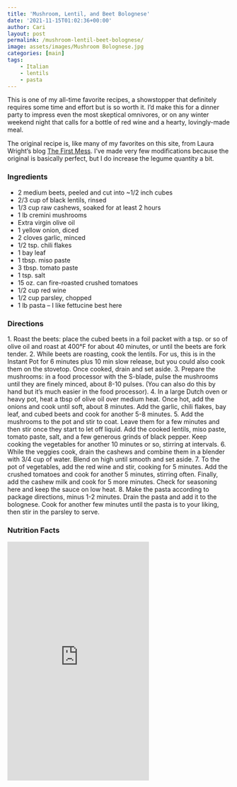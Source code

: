 ```yaml
---
title: 'Mushroom, Lentil, and Beet Bolognese'
date: '2021-11-15T01:02:36+00:00'
author: Cari
layout: post
permalink: /mushroom-lentil-beet-bolognese/
image: assets/images/Mushroom Bolognese.jpg
categories: [main]
tags:
    - Italian
    - lentils
    - pasta
---
```


This is one of my all-time favorite recipes, a showstopper that definitely requires some time and effort but is so worth it. I’d make this for a dinner party to impress even the most skeptical omnivores, or on any winter weekend night that calls for a bottle of red wine and a hearty, lovingly-made meal.

The original recipe is, like many of my favorites on this site, from Laura Wright’s blog [The First Mess](https://thefirstmess.com/2019/02/06/mushroom-beet-bolognese-vegan-recipe/#wprm-recipe-container-13997). I’ve made very few modifications because the original is basically perfect, but I do increase the legume quantity a bit.

<h3> Ingredients </h3>

- 2 medium beets, peeled and cut into ~1/2 inch cubes
- 2/3 cup of black lentils, rinsed
- 1/3 cup raw cashews, soaked for at least 2 hours
- 1 lb cremini mushrooms
- Extra virgin olive oil
- 1 yellow onion, diced
- 2 cloves garlic, minced
- 1/2 tsp. chili flakes
- 1 bay leaf
- 1 tbsp. miso paste
- 3 tbsp. tomato paste
- 1 tsp. salt
- 15 oz. can fire-roasted crushed tomatoes
- 1/2 cup red wine
- 1/2 cup parsley, chopped
- 1 lb pasta – I like fettucine best here

<h3> Directions </h3>
1. Roast the beets: place the cubed beets in a foil packet with a tsp. or so of olive oil and roast at 400°F for about 40 minutes, or until the beets are fork tender.
2. While beets are roasting, cook the lentils. For us, this is in the Instant Pot for 6 minutes plus 10 min slow release, but you could also cook them on the stovetop. Once cooked, drain and set aside.
3. Prepare the mushrooms: in a food processor with the S-blade, pulse the mushrooms until they are finely minced, about 8-10 pulses. (You can also do this by hand but it’s much easier in the food processor).
4. In a large Dutch oven or heavy pot, heat a tbsp of olive oil over medium heat. Once hot, add the onions and cook until soft, about 8 minutes. Add the garlic, chili flakes, bay leaf, and cubed beets and cook for another 5-8 minutes.
5. Add the mushrooms to the pot and stir to coat. Leave them for a few minutes and then stir once they start to let off liquid. Add the cooked lentils, miso paste, tomato paste, salt, and a few generous grinds of black pepper. Keep cooking the vegetables for another 10 minutes or so, stirring at intervals.
6. While the veggies cook, drain the cashews and combine them in a blender with 3/4 cup of water. Blend on high until smooth and set aside.
7. To the pot of vegetables, add the red wine and stir, cooking for 5 minutes. Add the crushed tomatoes and cook for another 5 minutes, stirring often. Finally, add the cashew milk and cook for 5 more minutes. Check for seasoning here and keep the sauce on low heat.
8. Make the pasta according to package directions, minus 1-2 minutes. Drain the pasta and add it to the bolognese. Cook for another few minutes until the pasta is to your liking, then stir in the parsley to serve.

<h3> Nutrition Facts </h3>

<iframe title="CRONOMETER.com" width="320" height="540" src="https://cronometer.com/facts.html?food=30417739&measure=83148455&labelType=AMERICAN_2016" frameborder="0"></iframe>
